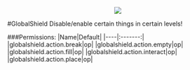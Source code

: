 <p align="center">
  <img src="https://raw.githubusercontent.com/Gamecrafter/PocketMine-Plugins/master/GlobalShield/images/icon.png?raw=true"/>
</p>
#GlobalShield
Disable/enable certain things in certain levels!

###Permissions:
|Name|Default|
|----|:-------:|
|globalshield.action.break|op|
|globalshield.action.empty|op|
|globalshield.action.fill|op|
|globalshield.action.interact|op|
|globalshield.action.place|op|
